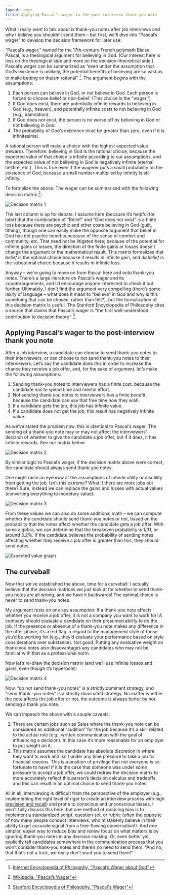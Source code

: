 ```yaml
---
layout: post
title: Applying Pascal’s wager to the post-interview thank you note
---
```


What I really want to talk about is thank-you notes after job interviews and why I believe you shouldn’t send them – but first, we'll dive into “Pascal’s wager” to develop the decision framework for later use.

“Pascal’s wager,” named for the 17th-century French polymath Blaise Pascal, is a theological argument for believing in God. (Our interest here is less on the theological side and more on the decision-theoretical side.) Pascal’s wager can be summarized as “even under the assumption that God’s existence is unlikely, the potential benefits of believing are so vast as to make betting on theism rational” [^1]. The argument begins with the assumptions: 

1. Each person can believe in God, or not believe in God. Each person is forced to choose belief or non-belief. (This choice is the “wager.”)
2. If God does exist, there are potentially infinite rewards to believing in God (e.g., heaven), and potentially infinite costs to not believing in God (e.g., damnation).
3. If God does not exist, the person is no worse off by believing in God or not believing in God.
4. The probability of God’s existence must be greater than zero, even if it is infinitesimal.

A rational person will make a choice with the highest expected value (reward). Therefore: believing in God is the rational choice, because the expected value of that choice is infinite according to our assumptions, and the expected value of not believing in God is negatively infinite (eternal hellfire, etc.). This is true even if the wagerer puts a small probability on the existence of God, because a small number multiplied by infinity is still infinity.

To formalize the above: The wager can be summarized with the following decision matrix [^2]:

![Decision matrix 1](/images/pascal/d1a.png)

The last column is up for debate. I assume here (because it’s helpful for later) that the combination of “Belief” and “God does not exist” is a finite loss because there are psychic and other costs believing in God (guilt, tithing), though one can easily make the opposite argument that belief in God has net psychic benefits because of the sense of comfort and community, etc. That need not be litigated here; because of the potential for infinite gains or losses, the direction of the finite gains or losses doesn’t change the argument or the mathematical result. This matrix formalizes that *belief* is the optimal choice because it results in infinite gain, and *disbelief* is the suboptimal choice because it results in infinite loss.

Anyway – we’re going to move on from Pascal here and onto thank-you notes. There’s a large literature on Pascal’s wager and its counterarguments, and I’d encourage anyone interested to check it out further. Ultimately, I don’t find the argument very compelling (there’s some laxity of language – what does it mean to “believe” in God and why is this something that can be chosen, rather than felt?), but the formalization of this decision matrix is useful. The Stanford Encyclopedia of Philosophy cites a source that claims that Pascal’s wager is “the first well-understood contribution to decision theory” [^3].

## Applying Pascal’s wager to the post-interview thank you note

After a job interview, a candidate can choose to send thank-you notes to their interviewers, or can choose to not send thank-you notes to their interviewers. Let’s say the candidate does this in order to increase the chance they receive a job offer, and, for the sake of argument, let’s make the following assumptions:

1. Sending thank-you notes to interviewers has a finite cost, because the candidate has to spend time and mental effort.
2. Not sending thank-you notes to interviewers has a finite benefit, because the candidate can use that free time how they wish.
3. If a candidate gets the job, this job has infinite value.
4. If a candidate does not get the job, this result has negatively infinite value.

As we’ve stated the problem now, this is identical to Pascal’s wager. The sending of a thank-you note may or may not affect the interviewers’ decision of whether to give the candidate a job offer, but if it does, it has infinite rewards. See our matrix below:

![Decision matrix 2](/images/pascal/d2a.png)

By similar logic to Pascal’s wager, if the decision matrix above were correct, the candidate should always send thank-you notes.

One might raise an eyebrow at the assumptions of infinite utility or disutility from getting the job. Isn’t this extreme? What if there are more jobs out there? Sure, instead we can replace the gains and losses with actual values (converting everything to monetary value):

![Decision matrix 3](/images/pascal/d3a.png)

From these values we can also do some additional math – we can compute whether the candidate should send thank-you notes or not, based on the probability that the notes affect whether the candidate gets a job offer. With some algebra, we can determine that the breakeven probability is 1/31, or around 3.2%. If the candidate believes the probability of sending notes affecting whether they receive a job offer is greater than this, they should send notes.

![Expected value graph](/images/pascal/graph1.png)

## The curveball

Now that we’ve established the above, time for a curveball: I actually believe that the decision matrices we just look at for whether to send thank-you notes are all wrong, and we have it backwards! The optimal choice is never to send thank-you notes.

My argument rests on one key assumption: If a thank-you note affects whether you receive a job offer, it is not a company you want to work for! A company should evaluate a candidate on their presumed ability to do the job. If the presence or absence of a thank-you note makes any difference in the offer phase, it’s a red flag in regard to the management style of those you’d be working for (e.g., they’d evaluate your performance based on style considerations over substance). Not good. Putting any evaluative weight on thank-you notes also disadvantages any candidates who may not be familiar with that as a professional norm.

Now let’s re-draw the decision matrix (and we’ll use infinite losses and gains, even though it’s hyperbole):

![Decision matrix 4](/images/pascal/d4a.png)

Now, “do not send thank-you notes” is a strictly dominant strategy, and “send thank.-you notes” is a strictly dominated strategy. No matter whether the note affects the job offer or not, the outcome is always better by not sending a thank you note. 

We can impeach the above with a couple caveats:

1. There are certain jobs such as Sales where the thank-you note can be considered an additional “audition” for the job because it’s a skill related to the actual role (e.g., written communication with the goal of influencing a decision). In this case it’s more reasonable for an employer to put weight on it. 
2. This matrix assumes the candidate has absolute discretion in where they want to work and isn’t under any time pressure to take a job for financial reasons. This is a position of privilege that not everyone is so fortunate to have! If it is the case that someone was under some pressure to accept a job offer, we could redraw the decision matrix to more accurately reflect this person’s decision calculus and tradeoffs, and this can result in an optimal choice to send thank-you notes.

All in all, interviewing is difficult from the perspective of the employer (e.g., implementing the right level of rigor to create an interview process with high [precision and recall](https://en.wikipedia.org/wiki/Precision_and_recall)) and prone to conscious and unconscious biases. I won’t fully discuss this here, but one method of reducing bias is to implement a standardized script, question set, or rubric (often the opposite of how many people conduct interviews, who mistakenly believe in their ability to get accurate signal from a free-flowing conversation!). And one simpler, easier way to reduce bias and renew focus on what matters is by ignoring thank-you notes in any decision-making. Or, even better yet, explicitly tell candidates somewhere in the communication process that you won’t consider thank-you notes and there’s no need to send them. “And no, that that’s not a trick, we really don’t want you to send them!”


[^1]: [Internet Encyclopedia of Philosophy, "Pascal’s Wager about God"](https://iep.utm.edu/pasc-wag/)
[^2]: [Wikipedia, "Pascal’s Wager"](https://en.wikipedia.org/wiki/Pascal%27s_wager)
[^3]: [Stanford Encyclopedia of Philosophy, "Pascal's Wager"](https://plato.stanford.edu/entries/pascal-wager/) 
